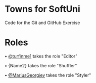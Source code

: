 # Towns for SoftUni
Code for the Git and GitHub Exercise

 # Roles
•	[@turfinme1](https://www.github.com/turfinme1) takes the role "Editor"

•	{Name2} takes the role "Shuffler"

•	[@MariusGeorgiev](https://www.github.com/MariusGeorgiev) takes the role "Styler"
